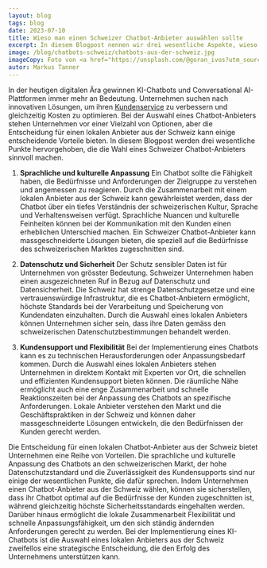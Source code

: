 ```yaml
---
layout: blog
tags: blog
date: 2023-07-10
title: Wieso man einen Schweizer Chatbot-Anbieter auswählen sollte 
excerpt: In diesem Blogpost nennen wir drei wesentliche Aspekte, wieso die Wahl eines Schweizer Chatbot-Anbieters sinnvoll ist.
image: /blog/chatbots-schweiz/chatbots-aus-der-schweiz.jpg
imageCopy: Foto von <a href="https://unsplash.com/@goran_ivos?utm_source=unsplash&utm_medium=referral&utm_content=creditCopyText">Goran Ivos</a> auf <a href="https://unsplash.com/de/fotos/ly-RWaR0GXI?utm_source=unsplash&utm_medium=referral&utm_content=creditCopyText">Unsplash</a>
autor: Markus Tanner
---
```


In der heutigen digitalen Ära gewinnen KI-Chatbots und Conversational AI-Plattformen immer mehr an Bedeutung. Unternehmen suchen nach innovativen Lösungen, um ihren [Kundenservice](/anwendungsfaelle/kundendienst/) zu verbessern und gleichzeitig Kosten zu optimieren. Bei der Auswahl eines Chatbot-Anbieters stehen Unternehmen vor einer Vielzahl von Optionen, aber die Entscheidung für einen lokalen Anbieter aus der Schweiz kann einige entscheidende Vorteile bieten. In diesem Blogpost werden drei wesentliche Punkte hervorgehoben, die die Wahl eines Schweizer Chatbot-Anbieters sinnvoll machen.

1. **Sprachliche und kulturelle Anpassung**
Ein Chatbot sollte die Fähigkeit haben, die Bedürfnisse und Anforderungen der Zielgruppe zu verstehen und angemessen zu reagieren. Durch die Zusammenarbeit mit einem lokalen Anbieter aus der Schweiz kann gewährleistet werden, dass der Chatbot über ein tiefes Verständnis der schweizerischen Kultur, Sprache und Verhaltensweisen verfügt. Sprachliche Nuancen und kulturelle Feinheiten können bei der Kommunikation mit den Kunden einen erheblichen Unterschied machen. Ein Schweizer Chatbot-Anbieter kann massgeschneiderte Lösungen bieten, die speziell auf die Bedürfnisse des schweizerischen Marktes zugeschnitten sind.

2. **Datenschutz und Sicherheit**
Der Schutz sensibler Daten ist für Unternehmen von grösster Bedeutung. Schweizer Unternehmen haben einen ausgezeichneten Ruf in Bezug auf Datenschutz und Datensicherheit. Die Schweiz hat strenge Datenschutzgesetze und eine vertrauenswürdige Infrastruktur, die es Chatbot-Anbietern ermöglicht, höchste Standards bei der Verarbeitung und Speicherung von Kundendaten einzuhalten. Durch die Auswahl eines lokalen Anbieters können Unternehmen sicher sein, dass ihre Daten gemäss den schweizerischen Datenschutzbestimmungen behandelt werden.

3. **Kundensupport und Flexibilität**
Bei der Implementierung eines Chatbots kann es zu technischen Herausforderungen oder Anpassungsbedarf kommen. Durch die Auswahl eines lokalen Anbieters stehen Unternehmen in direktem Kontakt mit Experten vor Ort, die schnellen und effizienten Kundensupport bieten können. Die räumliche Nähe ermöglicht auch eine enge Zusammenarbeit und schnelle Reaktionszeiten bei der Anpassung des Chatbots an spezifische Anforderungen. Lokale Anbieter verstehen den Markt und die Geschäftspraktiken in der Schweiz und können daher massgeschneiderte Lösungen entwickeln, die den Bedürfnissen der Kunden gerecht werden.

Die Entscheidung für einen lokalen Chatbot-Anbieter aus der Schweiz bietet Unternehmen eine Reihe von Vorteilen. Die sprachliche und kulturelle Anpassung des Chatbots an den schweizerischen Markt, der hohe Datenschutzstandard und die Zuverlässigkeit des Kundensupports sind nur einige der wesentlichen Punkte, die dafür sprechen. Indem Unternehmen einen Chatbot-Anbieter aus der Schweiz wählen, können sie sicherstellen, dass ihr Chatbot optimal auf die Bedürfnisse der Kunden zugeschnitten ist, während gleichzeitig höchste Sicherheitsstandards eingehalten werden. Darüber hinaus ermöglicht die lokale Zusammenarbeit Flexibilität und schnelle Anpassungsfähigkeit, um den sich ständig ändernden Anforderungen gerecht zu werden. Bei der Implementierung eines KI-Chatbots ist die Auswahl eines lokalen Anbieters aus der Schweiz zweifellos eine strategische Entscheidung, die den Erfolg des Unternehmens unterstützen kann.
